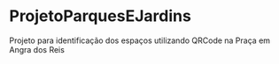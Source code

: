 # ProjetoParquesEJardins

Projeto para identificação dos espaços utilizando QRCode na Praça em Angra dos Reis
